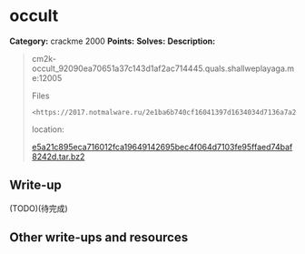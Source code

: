 # occult

**Category:** crackme 2000
**Points:** 
**Solves:** 
**Description:**

> cm2k-occult_92090ea70651a37c143d1af2ac714445.quals.shallweplayaga.me:12005
>
> Files
>
>     <https://2017.notmalware.ru/2e1ba6b740cf16041397d1634034d7136a7a26b7/e5a21c895eca716012fca19649142695bec4f064d7103fe95ffaed74baf8242d.tar.bz2>
>
> location:
>
> [e5a21c895eca716012fca19649142695bec4f064d7103fe95ffaed74baf8242d.tar.bz2](e5a21c895eca716012fca19649142695bec4f064d7103fe95ffaed74baf8242d.tar.bz2)

## Write-up

(TODO)(待完成)

## Other write-ups and resources
